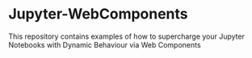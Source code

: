 # Jupyter-WebComponents
This repository contains examples of how to supercharge your Jupyter Notebooks with Dynamic Behaviour via Web Components
